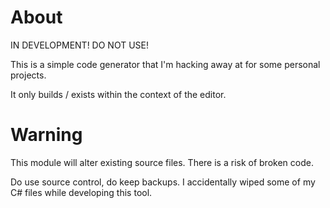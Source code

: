 # About

IN DEVELOPMENT!  DO NOT USE!

This is a simple code generator that I'm hacking away at for some personal projects.

It only builds / exists within the context of the editor.


# Warning

This module will alter existing source files.  There is a risk of broken code.

Do use source control, do keep backups.  I accidentally wiped some of my C#
files while developing this tool.

